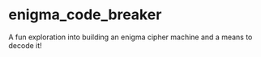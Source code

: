 # enigma_code_breaker
A fun exploration into building an enigma cipher machine and a means to decode it!
